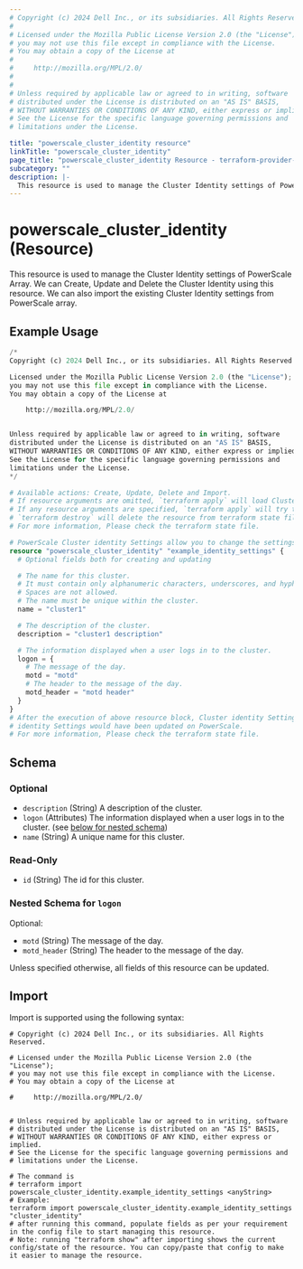```yaml
---
# Copyright (c) 2024 Dell Inc., or its subsidiaries. All Rights Reserved.
#
# Licensed under the Mozilla Public License Version 2.0 (the "License");
# you may not use this file except in compliance with the License.
# You may obtain a copy of the License at
#
#     http://mozilla.org/MPL/2.0/
#
#
# Unless required by applicable law or agreed to in writing, software
# distributed under the License is distributed on an "AS IS" BASIS,
# WITHOUT WARRANTIES OR CONDITIONS OF ANY KIND, either express or implied.
# See the License for the specific language governing permissions and
# limitations under the License.

title: "powerscale_cluster_identity resource"
linkTitle: "powerscale_cluster_identity"
page_title: "powerscale_cluster_identity Resource - terraform-provider-powerscale"
subcategory: ""
description: |-
  This resource is used to manage the Cluster Identity settings of PowerScale Array. We can Create, Update and Delete the Cluster Identity using this resource. We can also import the existing Cluster Identity settings from PowerScale array.
---
```


# powerscale_cluster_identity (Resource)

This resource is used to manage the Cluster Identity settings of PowerScale Array. We can Create, Update and Delete the Cluster Identity using this resource. We can also import the existing Cluster Identity settings from PowerScale array.


## Example Usage

```terraform
/*
Copyright (c) 2024 Dell Inc., or its subsidiaries. All Rights Reserved.

Licensed under the Mozilla Public License Version 2.0 (the "License");
you may not use this file except in compliance with the License.
You may obtain a copy of the License at

    http://mozilla.org/MPL/2.0/


Unless required by applicable law or agreed to in writing, software
distributed under the License is distributed on an "AS IS" BASIS,
WITHOUT WARRANTIES OR CONDITIONS OF ANY KIND, either express or implied.
See the License for the specific language governing permissions and
limitations under the License.
*/

# Available actions: Create, Update, Delete and Import.
# If resource arguments are omitted, `terraform apply` will load Cluster identity Settings from PowerScale, and save to terraform state file.
# If any resource arguments are specified, `terraform apply` will try to load Cluster identity Settings (if not loaded) and update the settings.
# `terraform destroy` will delete the resource from terraform state file rather than deleting identity Settings from PowerScale.
# For more information, Please check the terraform state file.

# PowerScale Cluster identity Settings allow you to change the settings of identity
resource "powerscale_cluster_identity" "example_identity_settings" {
  # Optional fields both for creating and updating

  # The name for this cluster.
  # It must contain only alphanumeric characters, underscores, and hyphens.
  # Spaces are not allowed.
  # The name must be unique within the cluster.
  name = "cluster1"

  # The description of the cluster.
  description = "cluster1 description"

  # The information displayed when a user logs in to the cluster.
  logon = {
    # The message of the day.
    motd = "motd"
    # The header to the message of the day.
    motd_header = "motd header"
  }
}
# After the execution of above resource block, Cluster identity Settings would have been cached in terraform state file, or
# identity Settings would have been updated on PowerScale.
# For more information, Please check the terraform state file.
```

<!-- schema generated by tfplugindocs -->
## Schema

### Optional

- `description` (String) A description of the cluster.
- `logon` (Attributes) The information displayed when a user logs in to the cluster. (see [below for nested schema](#nestedatt--logon))
- `name` (String) A unique name for this cluster.

### Read-Only

- `id` (String) The id for this cluster.

<a id="nestedatt--logon"></a>
### Nested Schema for `logon`

Optional:

- `motd` (String) The message of the day.
- `motd_header` (String) The header to the message of the day.

Unless specified otherwise, all fields of this resource can be updated.

## Import

Import is supported using the following syntax:

```shell
# Copyright (c) 2024 Dell Inc., or its subsidiaries. All Rights Reserved.

# Licensed under the Mozilla Public License Version 2.0 (the "License");
# you may not use this file except in compliance with the License.
# You may obtain a copy of the License at

#     http://mozilla.org/MPL/2.0/


# Unless required by applicable law or agreed to in writing, software
# distributed under the License is distributed on an "AS IS" BASIS,
# WITHOUT WARRANTIES OR CONDITIONS OF ANY KIND, either express or implied.
# See the License for the specific language governing permissions and
# limitations under the License.

# The command is
# terraform import powerscale_cluster_identity.example_identity_settings <anyString>
# Example:
terraform import powerscale_cluster_identity.example_identity_settings "cluster_identity"
# after running this command, populate fields as per your requirement in the config file to start managing this resource.
# Note: running "terraform show" after importing shows the current config/state of the resource. You can copy/paste that config to make it easier to manage the resource.
```